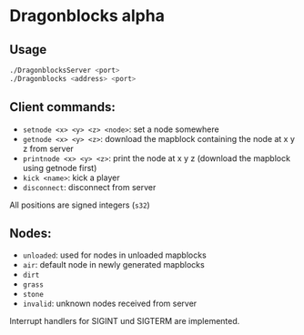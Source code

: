 # Dragonblocks alpha

## Usage
```bash
./DragonblocksServer <port>
./Dragonblocks <address> <port>
```

## Client commands:
- `setnode <x> <y> <z> <node>`: set a node somewhere
- `getnode <x> <y> <z>`: download the mapblock containing the node at x y z from server
- `printnode <x> <y> <z>`: print the node at x y z (download the mapblock using getnode first)
- `kick <name>`: kick a player
- `disconnect`: disconnect from server

All positions are signed integers (`s32`)

## Nodes:
- `unloaded`: used for nodes in unloaded mapblocks
- `air`: default node in newly generated mapblocks
- `dirt`
- `grass`
- `stone`
- `invalid`: unknown nodes received from server

Interrupt handlers for SIGINT und SIGTERM are implemented.
